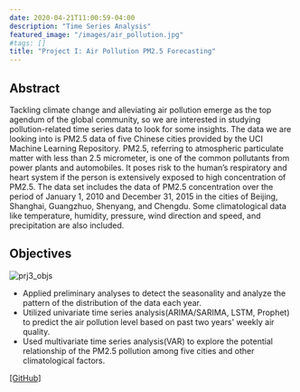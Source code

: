 ```yaml
---
date: 2020-04-21T11:00:59-04:00
description: "Time Series Analysis"
featured_image: "/images/air_pollution.jpg"
#tags: []
title: "Project I: Air Pollution PM2.5 Forecasting"
---
```

## Abstract
Tackling climate change and alleviating air pollution emerge as the top agendum of the global community, so we are interested in studying pollution-related time series data to look for some insights. The data we are looking into is PM2.5 data of five Chinese cities provided by the UCI Machine Learning Repository. PM2.5, referring to atmospheric particulate matter with less than 2.5 micrometer, is one of the common pollutants from power plants and automobiles. It poses risk to the human’s respiratory and heart system if the person is extensively exposed to high concentration of PM2.5. The data set includes the data
of PM2.5 concentration over the period of January 1, 2010 and December 31, 2015 in the cities of Beijing, Shanghai, Guangzhuo, Shenyang, and Chengdu. Some climatological data like temperature, humidity, pressure, wind direction and speed, and precipitation are also included.


## Objectives
![prj3_objs](/images/prj1_objs.png)

* Applied preliminary analyses to detect the seasonality and analyze the pattern of the distribution of the data each year.
* Utilized univariate time series analysis(ARIMA/SARIMA, LSTM, Prophet) to predict the air pollution level based on past two years' weekly air quality.
* Used multivariate time series analysis(VAR) to explore the potential relationship of the PM2.5 pollution among five cities and other climatological factors.


[[GitHub]](https://github.com/A-Y-Yang/Math-564-Time-Series-PM2.5-China-master)
